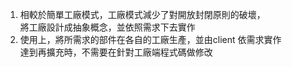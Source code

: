 1. 相較於簡單工廠模式，工廠模式減少了對開放封閉原則的破壞，<br />將工廠設計成抽象概念，並依照需求下去實作
2. 使用上，將所需求的部件在各自的工廠生產，並由client 依需求實作 <br /> 達到再擴充時，不需要在針對工廠端程式碼做修改